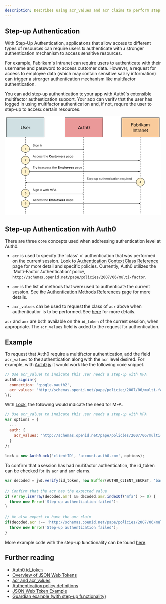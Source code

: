 ```yaml
---
description: Describes using acr_values and acr claims to perform step-up authentication with Auth0
---
```


## Step-up Authentication

With Step-Up Authentication, applications that allow access to different types of resources can require users to authenticate with a stronger authentication mechanism to access sensitive resources.

For example, Fabrikam's Intranet can require users to authenticate with their username and password to access customer data. However, a request for access to employee data (which may contain sensitive salary information) can trigger a stronger authentication mechanism like multifactor authentication.

You can add step-up authentication to your app with Auth0's extensible multifactor authentication support. Your app can verify that the user has logged in using multifactor authentication and, if not, require the user to step-up to access certain resources.

![Step-up flow](/media/articles/mfa/step-up-flow.png)



## Step-up Authentication with Auth0

There are three core concepts used when addressing authentication level at Auth0.

* `acr` is used to specify the 'class' of authentication that was performed on the current session. Look to [Authentication Context Class Reference](http://openid.net/specs/openid-connect-core-1_0.html) page for more detail and specific policies. Currently, Auth0 utilizes the 'Multi-Factor Authentication' policy, `http://schemas.openid.net/pape/policies/2007/06/multi-factor`. 

* `amr` is the list of methods that were used to authenticate the current session. See the [Authentication Methods References](http://openid.net/specs/openid-connect-core-1_0.html) page for more details.

* `acr_values` can be used to request the class of `acr` above when authentication is to be performed. See [here](http://openid.net/specs/openid-connect-core-1_0.html) for more details.

`acr` and `amr` are both available on the `id_token` of the current session, when appropriate. The `acr_values` field is added to the request for authentication.

## Example
To request that Auth0 require a multifactor authentication, add the field `acr_values` to the authentication along with the `acr` level desired. For example, with [Auth0.js](/libraries/auth0js) it would work like the following code snippet.
```js
// Use acr_values to indicate this user needs a step-up with MFA
auth0.signin({
  connection: 'google-oauth2',
  acr_values: 'http://schemas.openid.net/pape/policies/2007/06/multi-factor'
});
```

With [Lock](/libraries/lock), the following would indicate the need for MFA.
```js
// Use acr_values to indicate this user needs a step-up with MFA
var options = {
  ...
  auth: {
    acr_values: 'http://schemas.openid.net/pape/policies/2007/06/multi-factor'
  }
};

lock = new Auth0Lock('clientID', 'account.auth0.com', options);
```

To confirm that a session has had multifactor authentication, the id_token can be checked for its `acr` and `amr` claims.
```js
var decoded = jwt.verify(id_token, new Buffer(AUTH0_CLIENT_SECRET, 'base64'), { algorithms: ['HS256'] });

// Confirm that the acr has the expected value
if (Array.isArray(decoded.amr) && decoded.amr.indexOf('mfa') >= 0) {
  throw new Error('Step-up authentication failed');
}

// We also expect to have the amr claim
if(decoded.acr !== 'http://schemas.openid.net/pape/policies/2007/06/multi-factor'){
  throw new Error('Step-up authentication failed');
}
```

More example code with the step-up functionality can be found [here](https://github.com/auth0/guardian-example).

## Further reading

* [Auth0 id_token](/tokens/id_token)
* [Overview of JSON Web Tokens](/jwt)
* [acr and acr_values](http://openid.net/specs/openid-connect-core-1_0.html)
* [Authentication policy definitions](http://openid.net/specs/openid-provider-authentication-policy-extension-1_0.html#rfc.section.4)
* [JSON Web Token Example](https://github.com/auth0/node-jsonwebtoken)
* [Guardian example (with step-up functionality)](https://github.com/auth0/guardian-example)
